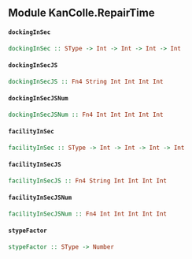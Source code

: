 ## Module KanColle.RepairTime

#### `dockingInSec`

``` purescript
dockingInSec :: SType -> Int -> Int -> Int -> Int
```

#### `dockingInSecJS`

``` purescript
dockingInSecJS :: Fn4 String Int Int Int Int
```

#### `dockingInSecJSNum`

``` purescript
dockingInSecJSNum :: Fn4 Int Int Int Int Int
```

#### `facilityInSec`

``` purescript
facilityInSec :: SType -> Int -> Int -> Int -> Int
```

#### `facilityInSecJS`

``` purescript
facilityInSecJS :: Fn4 String Int Int Int Int
```

#### `facilityInSecJSNum`

``` purescript
facilityInSecJSNum :: Fn4 Int Int Int Int Int
```

#### `stypeFactor`

``` purescript
stypeFactor :: SType -> Number
```


